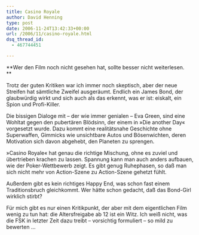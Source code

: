 ```yaml
---
title: Casino Royale
author: David Henning
type: post
date: 2006-11-24T13:42:33+00:00
url: /2006/11/casino-royale.html
dsq_thread_id:
  - 467744451

---
```

**Wer den Film noch nicht gesehen hat, sollte besser nicht weiterlesen.  
** 

Trotz der guten Kritiken war ich immer noch skeptisch, aber der neue Streifen hat sämtliche Zweifel ausgeräumt. Endlich ein James Bond, der glaubwürdig wirkt und sich auch als das erkennt, was er ist: eiskalt, ein Spion und Profi-Killer.

Die bissigen Dialoge mit &#8211; der wie immer genialen &#8211; Eva Green, sind eine Wohltat gegen den pubertären Blödsinn, der einem in »Die another Day« vorgesetzt wurde. Dazu kommt eine realitätsnahe Geschichte ohne Superwaffen, Gimmicks wie unsichtbare Autos und Bösenwichten, deren Motivation sich davon abgehebt, den Planeten zu sprengen.

»Casino Royale« hat genau die richtige Mischung, ohne es zuviel und übertrieben krachen zu lassen. Spannung kann man auch anders aufbauen, wie der Poker-Wettbewerb zeigt. Es gibt genug Ruhephasen, so daß man sich nicht mehr von Action-Szene zu Action-Szene gehetzt fühlt.

Außerdem gibt es kein richtiges Happy End, was schon fast einem Traditionsbruch gleichkommt. Wer hätte schon gedacht, daß das Bond-Girl wirklich stirbt?

Für mich gibt es nur einen Kritikpunkt, der aber mit dem eigentlichen Film wenig zu tun hat: die Altersfreigabe ab 12 ist ein Witz. Ich weiß nicht, was die FSK in letzter Zeit dazu treibt &#8211; vorsichtig formuliert &#8211; so mild zu bewerten &#8230;